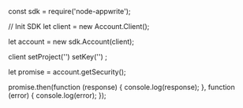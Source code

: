 const sdk = require('node-appwrite');

// Init SDK
let client = new Account.Client();

let account = new sdk.Account(client);

client
    setProject('')
    setKey('')
;

let promise = account.getSecurity();

promise.then(function (response) {
    console.log(response);
}, function (error) {
    console.log(error);
});